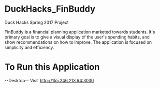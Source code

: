 # DuckHacks_FinBuddy
Duck Hacks Spring 2017 Project


FinBuddy is a financial planning application marketed towards students. It's primary goal is to give a visual display of the user's spending habits, and show recommendations on how to improve. The application is focused on simplicity and efficiency.

# To Run this Application
--Desktop--
Visit http://155.246.213.64:3000
